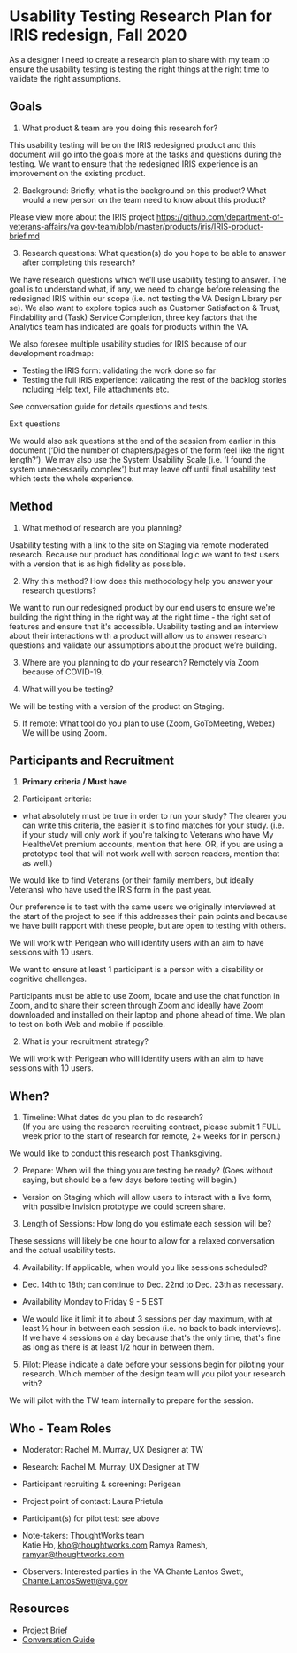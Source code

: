 # Usability Testing Research Plan for IRIS redesign, Fall 2020

As a designer I need to create a research plan to share with my team to ensure the usability testing is testing the right things at the right time to validate the right assumptions.	

## Goals

1. What product & team are you doing this research for?	

This usability testing will be on the IRIS redesigned product and this document will go into the goals more at the tasks and questions during the testing.  We want to ensure that the redesigned IRIS experience is an improvement on the existing product.

2. Background: 
Briefly, what is the background on this product? What would a new person on the team need to know about this product?

Please view more about the IRIS project https://github.com/department-of-veterans-affairs/va.gov-team/blob/master/products/iris/IRIS-product-brief.md

3. Research questions: 
What question(s) do you hope to be able to answer after completing this research? 

We have research questions which we’ll use usability testing to answer.  The goal is to understand what, if any, we need to change before releasing the redesigned IRIS within our scope (i.e. not testing the VA Design Library per se).  We also want to explore topics such as Customer Satisfaction & Trust, Findability and (Task) Service Completion, three key factors that the Analytics team has indicated are goals for products within the VA. 

We also foresee multiple usability studies for IRIS because of our development roadmap:

- Testing the IRIS form: validating the work done so far
- Testing the full IRIS experience: validating the rest of the backlog stories ncluding Help text,  File attachments etc.

See conversation guide for details questions and tests.

Exit questions

We would also ask questions at the end of the session from earlier in this document (‘Did the number of chapters/pages of the form feel like the right length?’). We may also use the System Usability Scale (i.e. 'I found the system unnecessarily complex') but may leave off until final usability test which tests the whole experience.

## Method	

1.	What method of research are you planning? 	

Usability testing with a link to the site on Staging via remote moderated research.  Because our product has conditional logic we want to test users with a version that is as high fidelity as possible.
  	
2.	Why this method? How does this methodology help you answer your research questions?

We want to run our redesigned product by our end users to ensure we're building the right thing in the right way at the right time - the right set of features and ensure that it's accessible.  Usability testing and an interview about their interactions with a product will allow us to answer research questions and validate our assumptions about the product we’re building.

3.	Where are you planning to do your research? 
Remotely via Zoom because of COVID-19.

4.	What will you be testing?

We will be testing with a version of the product on Staging. 

5.  If remote: What tool do you plan to use (Zoom, GoToMeeting, Webex)
We will be using Zoom.


## Participants and Recruitment


1. **Primary criteria / Must have** 

1.	Participant criteria:

- what absolutely must be true in order to run your study? The clearer you can write this criteria, the easier it is to find matches for your study. (i.e. if your study will only work if you're talking to Veterans who have My HealtheVet premium accounts, mention that here. OR, if you are using a prototype tool that will not work well with screen readers, mention that as well.)

We would like to find Veterans (or their family members, but ideally Veterans) who have used the IRIS form in the past year.

Our preference is to test with the same users we originally interviewed at the start of the project to see if this addresses their pain points and because we have built rapport with these people, but are open to testing with others. 

We will work with Perigean who will identify users with an aim to have sessions with 10 users. 

We want to ensure at least 1 participant is a person with a disability or cognitive challenges.

Participants must be able to use Zoom, locate and use the chat function in Zoom, and to share their screen through Zoom and ideally have Zoom downloaded and installed on their laptop and phone ahead of time.  We plan to test on both Web and mobile if possible.

2.	What is your recruitment strategy? 

We will work with Perigean who will identify users with an aim to have sessions with 10 users.


## When?

1.	Timeline: What dates do you plan to do research? 	
(If you are using the research recruiting contract, please submit 1 FULL week prior to the start of research for remote, 2+ weeks for in person.) 	

We would like to conduct this research post Thanksgiving.

2.	Prepare: When will the thing you are testing be ready? (Goes without saying, but should be a few days before testing will begin.)

- Version on Staging which will allow users to interact with a live form, with possible Invision prototype we could screen share.

3. Length of Sessions: How long do you estimate each session will be?

These sessions will likely be one hour to allow for a relaxed conversation and the actual usability tests.

4.	Availability: If applicable, when would you like sessions scheduled? 

- Dec. 14th to 18th; can continue to Dec. 22nd to Dec. 23th as necessary.

- Availability Monday to Friday 9 - 5 EST 

- We would like it limit it to about 3 sessions per day maximum, with at least ½ hour in between each session (i.e. no back to back interviews).  If we have 4 sessions on a day because that's the only time, that's fine as long as there is at least 1/2 hour in between them.



5.	Pilot: Please indicate a date before your sessions begin for piloting your research. Which member of the design team will you pilot your research with? 
	
We will pilot with the TW team internally to prepare for the session.


## Who - Team Roles	
- Moderator: Rachel M. Murray, UX Designer at TW
- Research: Rachel M. Murray, UX Designer at TW
- Participant recruiting & screening: Perigean
- Project point of contact: Laura Prietula
- Participant(s) for pilot test: see above
- Note-takers: ThoughtWorks team	
	Katie Ho, kho@thoughtworks.com
	Ramya Ramesh, ramyar@thoughtworks.com

- Observers: Interested parties in the VA
	Chante Lantos Swett, Chante.LantosSwett@va.gov


## Resources	

- [Project Brief](https://github.com/department-of-veterans-affairs/va.gov-team/blob/master/products/iris/IRIS-product-brief.md )
- [Conversation Guide](https://github.com/department-of-veterans-affairs/va.gov-team/blob/master/products/iris/Usability%20Testing/IRIS%20Usability%20Testing%20Conversation%20Guide%20Fall%202020.md)
